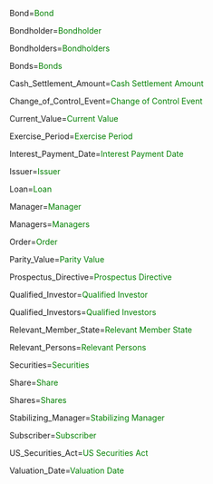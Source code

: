 Bond=<font color="green">Bond</font>

Bondholder=<font color="green">Bondholder</font>

Bondholders=<font color="green">Bondholders</font>

Bonds=<font color="green">Bonds</font>

Cash_Settlement_Amount=<font color="green">Cash Settlement Amount</font>

Change_of_Control_Event=<font color="green">Change of Control Event</font>

Current_Value=<font color="green">Current Value</font>

Exercise_Period=<font color="green">Exercise Period</font>

Interest_Payment_Date=<font color="green">Interest Payment Date</font>

Issuer=<font color="green">Issuer</font>

Loan=<font color="green">Loan</font>

Manager=<font color="green">Manager</font>

Managers=<font color="green">Managers</font>

Order=<font color="green">Order</font>

Parity_Value=<font color="green">Parity Value</font>

Prospectus_Directive=<font color="green">Prospectus Directive</font>

Qualified_Investor=<font color="green">Qualified Investor</font>

Qualified_Investors=<font color="green">Qualified Investors</font>

Relevant_Member_State=<font color="green">Relevant Member State</font>

Relevant_Persons=<font color="green">Relevant Persons</font>

Securities=<font color="green">Securities</font>

Share=<font color="green">Share</font>

Shares=<font color="green">Shares</font>

Stabilizing_Manager=<font color="green">Stabilizing Manager</font>

Subscriber=<font color="green">Subscriber</font>

US_Securities_Act=<font color="green">US Securities Act</font>

Valuation_Date=<font color="green">Valuation Date</font>